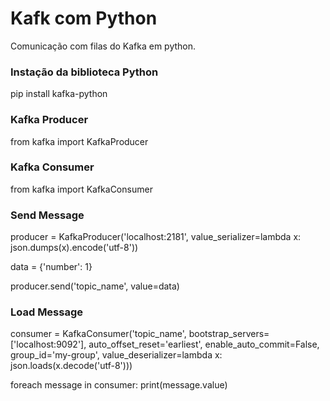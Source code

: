 # Kafk com Python #

Comunicação com filas do Kafka em python.

### Instação da biblioteca Python

pip install kafka-python

### Kafka Producer

from kafka import KafkaProducer

### Kafka Consumer

from kafka import KafkaConsumer

### Send Message

producer = KafkaProducer('localhost:2181',
                         value_serializer=lambda x: json.dumps(x).encode('utf-8'))

data = {'number': 1}

producer.send('topic_name', value=data)

### Load Message

consumer = KafkaConsumer('topic_name', bootstrap_servers=['localhost:9092'], auto_offset_reset='earliest',
                         enable_auto_commit=False, group_id='my-group',
                         value_deserializer=lambda x: json.loads(x.decode('utf-8')))
                         
foreach message in consumer:
    print(message.value)
